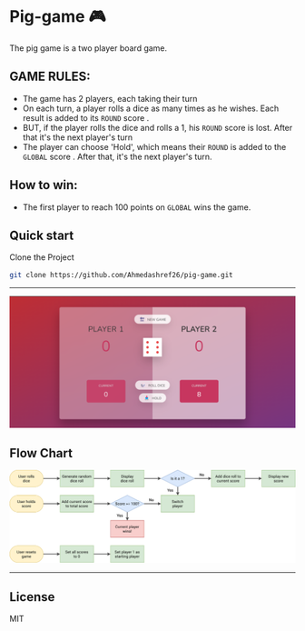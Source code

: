 # Pig-game 🎮

The pig game is a two player board game.

## GAME RULES:

* The game has 2 players, each taking their turn
* On each turn, a player rolls a dice as many times as he wishes. Each result is added to its `ROUND` score .
* BUT, if the player rolls the dice and rolls a 1, his `ROUND` score is lost. After that it's the next player's turn
* The player can choose 'Hold', which means their `ROUND` is added to the` GLOBAL` score . After that, it's the next player's turn.



## How to win:
* The first player to reach 100 points on `GLOBAL` wins the game.

## Quick start

Clone the Project

```bash
git clone https://github.com/Ahmedashref26/pig-game.git
```

---

[![Pig-game](main.png)](main.png)

## Flow Chart

[![Pig-game](pig-game-flowchart.png)](pig-game-flowchart.png)

---

## License

MIT
